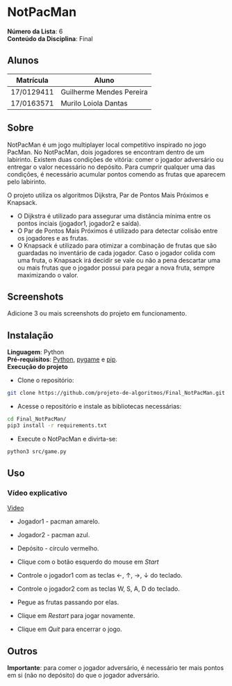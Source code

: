 # NotPacMan

**Número da Lista**: 6<br>
**Conteúdo da Disciplina**: Final<br>

## Alunos
|Matrícula | Aluno |
| -- | -- |
| 17/0129411  |  Guilherme Mendes Pereira |
| 17/0163571  |  Murilo Loiola Dantas |

## Sobre 
NotPacMan é um jogo multiplayer local competitivo inspirado no jogo PacMan. No NotPacMan, dois jogadores se encontram dentro de um labirinto. Existem duas condições de vitória: comer o jogador adversário ou entregar o valor necessário no depósito. Para cumprir qualquer uma das condições, é necessário acumular pontos comendo as frutas que aparecem pelo labirinto.

O projeto utiliza os algoritmos Dijkstra, Par de Pontos Mais Próximos e Knapsack. 
* O Dijkstra é utilizado para assegurar uma distância mínima entre os pontos inciais (jogador1, jogador2 e saída).
* O Par de Pontos Mais Próximos é utilizado para detectar colisão entre os jogadores e as frutas.
* O Knapsack é utilizado para otimizar a combinação de frutas que são guardadas no inventário de cada jogador. Caso o jogador colida com uma fruta, o Knapsack irá decidir se vale ou não a pena descartar uma ou mais frutas que o jogador possui para pegar a nova fruta, sempre maximizando o valor.

## Screenshots
Adicione 3 ou mais screenshots do projeto em funcionamento.

## Instalação 
**Linguagem**: Python<br>
**Pré-requisitos**: [Python](https://www.python.org/downloads/), [pygame](https://www.pygame.org/wiki/GettingStarted) e [pip](https://packaging.python.org/tutorials/installing-packages/).<br>
**Execução do projeto** <br>

* Clone o repositório:
```bash
git clone https://github.com/projeto-de-algoritmos/Final_NotPacMan.git
```
* Acesse o repositório e instale as bibliotecas necessárias:
```bash
cd Final_NotPacMan/
pip3 install -r requirements.txt
```
* Execute o NotPacMan e divirta-se:
```bash
python3 src/game.py
```

## Uso 

### Vídeo explicativo
[Video]()

* Jogador1 - pacman amarelo.
* Jogador2 - pacman azul.
* Depósito - círculo vermelho.

* Clique com o botão esquerdo do mouse em *Start*
* Controle o jogador1 com as teclas ←, ↑, →,  ↓ do teclado.
* Controle o jogador2 com as teclas W, S, A, D do teclado.
* Pegue as frutas passando por elas.
* Clique em *Restart* para jogar novamente.
* Clique em *Quit* para encerrar o jogo.

## Outros 
**Importante**: para comer o jogador adversário, é necessário ter mais pontos em si (não no depósito) do que o jogador adversário.



